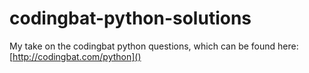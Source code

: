 # codingbat-python-solutions
My take on the codingbat python questions, which can be found here: [http://codingbat.com/python]()
